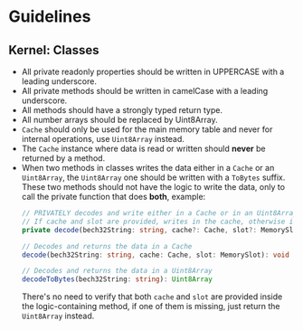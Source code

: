 # Guidelines

Kernel: Classes
---------------
- All private readonly properties should be written in UPPERCASE with a leading underscore.
- All private methods should be written in camelCase with a leading underscore.
- All methods should have a strongly typed return type.
- All number arrays should be replaced by Uint8Array.
- `Cache` should only be used for the main memory table and never
  for internal operations, use `Uint8Array` instead.
- The `Cache` instance where data is read or written should **never**
  be returned by a method.
- When two methods in classes writes the data either in a `Cache` or an `Uint8Array`,
  the `Uint8Array` one should be written with a `ToBytes` suffix.
  These two methods should not have the logic to write the data, only
  to call the private function that does **both**, example:
  ```typescript
  // PRIVATELY decodes and write either in a Cache or in an Uint8Array
  // If cache and slot are provided, writes in the cache, otherwise in the Uint8Array
  private decode(bech32String: string, cache?: Cache, slot?: MemorySlot): void

  // Decodes and returns the data in a Cache
  decode(bech32String: string, cache: Cache, slot: MemorySlot): void

  // Decodes and returns the data in a Uint8Array
  decodeToBytes(bech32String: string): Uint8Array
  ```
  There's no need to verify that both `cache` and `slot` are provided inside the logic-containing method,
  if one of them is missing, just return the `Uint8Array` instead.
